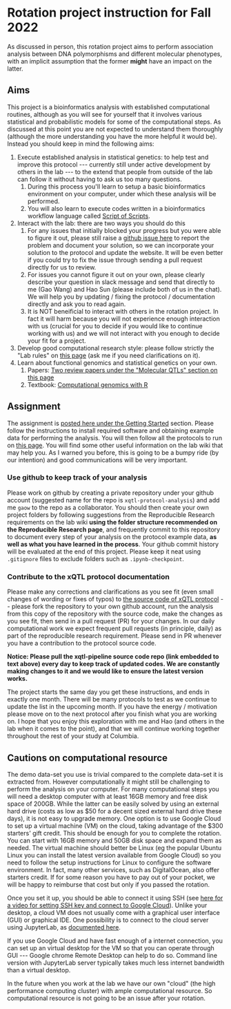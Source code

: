 # Rotation project instruction for Fall 2022

As discussed in person, this rotation project aims to perform association analysis between DNA polymorphisms and different molecular phenotypes, with an implicit assumption that the former **might** have an impact on the latter.

## Aims

This project is a bioinformatics analysis with established computational routines, although as you will see for yourself that it involves various statistical and probabilistic models for some of the computational steps. 
As discussed at this point you are not expected to understand them thoroughly (although the more understanding you have the more helpful it would be). 
Instead you should keep in mind the following aims: 

1. Execute established analysis in statistical genetics: to help test and improve this protocol --- currently still under active development by others in the lab --- to the extend that people from outside of the lab can follow it without having to ask us too many questions. 
    1. During this process you'll learn to setup a basic bioinformatics environment on your computer, under which these analysis will be performed.
    2. You will also learn to execute codes written in a bioinformatics workflow language called [Script of Scripts](https://wanggroup.org/orientation/sos_meta_script.html).
2. Interact with the lab: there are two ways you should do this
    1. For any issues that initially blocked your progress but you were able to figure it out, please still raise a [github issue here](https://github.com/cumc/xqtl-pipeline/issues) to report the problem and document your solution, so we can incorporate your solution to the protocol and update the website. It will be even better if you could try to fix the issue through sending a pull request directly for us to review. 
    2. For issues you cannot figure it out on your own, please clearly describe your question in slack message and send that directly to me (Gao Wang) and Hao Sun (please include both of us in the chat). We will help you by updating / fixing the protocol / documentation directly and ask you to read again. 
    3. It is NOT beneificial to interact with others in the rotation project. In fact it will harm because you will not experience enough interaction with us (crucial for you to decide if you would like to continue working with us) and we will not interact with you enough to decide your fit for a project.
3. Develop good computational research style: please follow strictly the "Lab rules" on [this page](https://wanggroup.org/orientation/index.html) (ask me if you need clarifications on it).
4. Learn about functional genomics and statistical genetics on your own. 
    1. Papers: [Two review papers under the "Molecular QTLs" section on this page](https://wanggroup.org/learning_center/statgen-papers#molecular-qtls)
    2. Textbook: [Computational genomics with R](https://compgenomr.github.io/book/)

## Assignment

The assignment is [posted here under the Getting Started](https://cumc.github.io/xqtl-pipeline/README.html#getting-started) section. Please follow the instructions to install required software and obtaining example data for performing the analysis. You will then follow all the protocols to run on [this page](https://github.com/cumc/xqtl-pipeline/blob/main/code/xqtl_protocol_demo.ipynb). You will find some other useful information on the lab wiki that may help you. As I warned you before, this is going to be a bumpy ride (by our intention) and good communications will be very important.

### Use github to keep track of your analysis

Please work on github by creating a private repository under your github account (suggested name for the repo is `xqtl-protocol-analysis`) and add me `gaow` to the repo as a collaborator. You should then create your own project folders by following suggestions from the Reproducible Research requirements on the lab wiki **using the folder structure recommended on the Reproducible Research page**, and frequently commit to this repository to document every step of your analysis on the protocol example data, **as well as what you have learned in the process**. Your github commit history will be evaluated at the end of this project. Please keep it neat using `.gitignore` files to exclude folders such as `.ipynb-checkpoint`.

### Contribute to the xQTL protocol documentation

Please make any corrections and clarifications as you see fit (even small changes of wording or fixes of typos) to [the source code of xQTL protocol](https://github.com/cumc/xqtl-pipeline) -- please fork the repository to your own github account, run the analysis from this copy of the repository with the source code, make the changes as you see fit, then send in a pull request (PR) for your changes. In our daily computational work we expect frequent pull requests (in principle, daily) as part of the reproducible research requirement. Please send in PR whenever you have a contribution to the protocol source code. 

**Notice: Please pull the xqtl-pipeline source code repo (link embedded to text above) every day to keep track of updated codes. We are constantly making changes to it and we would like to ensure the latest version works.**

The project starts the same day you get these instructions, and ends in exactly one month. There will be many protocols to test as we continue to update the list in the upcoming month. If you have the energy / motivation please move on to the next protocol after you finish what you are working on.
I hope that you enjoy this exploration with me and Hao (and others in the lab when it comes to the point), and that we will continue working together throughout the rest of your study at Columbia.

## Cautions on computational resource

The demo data-set you use is trivial compared to the complete data-set it is extracted from. However computationally it might still be challenging to perform the analysis on your computer. For many computational steps you will need a desktop computer with at least 16GB memory and free disk space of 200GB. While the latter can be easily solved by using an external hard drive (costs as low as $50 for a decent sized external hard drive these days), it is not easy to upgrade memory. One option is to use Google Cloud to set up a virtual machine (VM) on the cloud, taking advantage of the $300 starters' gift credit. This should be enough for you to complete the rotation. You can start with 16GB memory and 50GB disk space and expand them as needed. The virtual machine should better be Linux (eg the popular Ubuntu Linux you can install the latest version available from Google Cloud) so you need to follow the setup instructions for Linux to configure the software environment. In fact, many other services, such as DigitalOcean, also offer starters credit. If for some reason you have to pay out of your pocket, we will be happy to reimburse that cost but only if you passed the rotation. 

Once you set it up, you should be able to connect it using SSH (see [here for a video for setting SSH key and connect to Google Cloud](https://www.youtube.com/watch?v=2ibBF9YqveY)). Unlike your desktop, a cloud VM does not usually come with a graphical user interface (GUI) or graphical IDE. One possibility is to connect to the cloud server using JupyterLab, as [documented here](https://wanggroup.org/productivity_tips/remote-computer#through-jupyterlab). 

If you use Google Cloud and have fast enough of a internet connection, you can set up an virtual desktop for the VM so that you can operate through  GUI --- Google chrome Remote Desktop can help to do so. Command line version with JupyterLab server typically takes much less internet bandwidth than a virtual desktop.

In the future when you work at the lab we have our own "cloud" (the high performance computing cluster) with ample computational resource. So computational resource is not going to be an issue after your rotation. 
